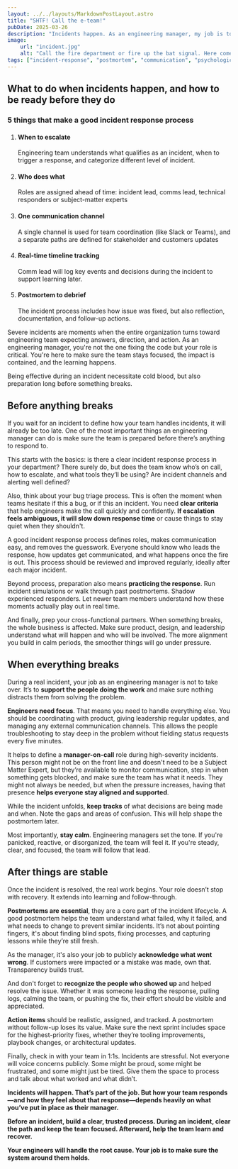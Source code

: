 ```yaml
---
layout: ../../layouts/MarkdownPostLayout.astro
title: "SHTF! Call the e-team!"
pubDate: 2025-03-26
description: "Incidents happen. As an engineering manager, my job is to make sure the team is ready and supported. Here's what to do before, during, and after an incident."
image:
    url: "incident.jpg"
    alt: "Call the fire department or fire up the bat signal. Here comes the incident response team!"
tags: ["incident-response", "postmortem", "communication", "psychological-safety", "leadership", "engineering-manager", "team-support", "bug-triage", "manager-on-call", "cross-functional", "process", "trust"]
---
```

## What to do when incidents happen, and how to be ready before they do
<aside>
<h3>5 things that make a good incident response process</h3>
<ol>
    <li>
        <h4>When to escalate</h4>
        <p>Engineering team understands what qualifies as an incident, when to trigger a response, and categorize different level of incident.</p>
    </li>
    <li>
        <h4>Who does what</h4>
        <p>Roles are assigned ahead of time: incident lead, comms lead, technical responders or subject-matter experts</p>
    </li>
    <li>
        <h4>One communication channel</h4>
        <p>A single channel is used for team coordination (like Slack or Teams), and a separate paths are defined for stakeholder and customers updates</p>
    </li>
    <li>
        <h4>Real-time timeline tracking</h4>
        <p>Comm lead will log key events and decisions during the incident to support learning later.</p>
    </li>
    <li>
        <h4>Postmortem to debrief</h4>
        <p>The incident process includes how issue was fixed, but also reflection, documentation, and follow-up actions.</p>
    </li>
</ol>
</aside>



Severe incidents are moments when the entire organization turns toward engineering team expecting answers, direction, and action. As an engineering manager, you're not the one fixing the code but your role is critical. You're here to make sure the team stays focused, the impact is contained, and the learning happens.

Being effective during an incident necessitate cold blood, but also preparation long before something breaks.

## Before anything breaks

If you wait for an incident to define how your team handles incidents, it will already be too late. One of the most important things an engineering manager can do is make sure the team is prepared before there’s anything to respond to.

This starts with the basics: is there a clear incident response process in your department? There surely do, but does the team know who’s on call, how to escalate, and what tools they’ll be using? Are incident channels and alerting well defined?

Also, think about your bug triage process. This is often the moment when teams hesitate if this a bug, or if this an incident. You need **clear criteria** that help engineers make the call quickly and confidently. **If escalation feels ambiguous, it will slow down response time** or cause things to stay quiet when they shouldn't.

A good incident response process defines roles, makes communication easy, and removes the guesswork. Everyone should know who leads the response, how updates get communicated, and what happens once the fire is out. This process should be reviewed and improved regularly, ideally after each major incident.

Beyond process, preparation also means **practicing the response**. Run incident simulations or walk through past postmortems. Shadow experienced responders. Let newer team members understand how these moments actually play out in real time.

And finally, prep your cross-functional partners. When something breaks, the whole business is affected. Make sure product, design, and leadership understand what will happen and who will be involved. The more alignment you build in calm periods, the smoother things will go under pressure.

## When everything breaks

During a real incident, your job as an engineering manager is not to take over. It’s to **support the people doing the work** and make sure nothing distracts them from solving the problem.

**Engineers need focus**. That means you need to handle everything else. You should be coordinating with product, giving leadership regular updates, and managing any external communication channels. This allows the people troubleshooting to stay deep in the problem without fielding status requests every five minutes.

It helps to define a **manager-on-call** role during high-severity incidents. This person might not be on the front line and doesn't need to be a Subject Matter Expert, but they’re available to monitor communication, step in when something gets blocked, and make sure the team has what it needs. They might not always be needed, but when the pressure increases, having that presence **helps everyone stay aligned and supported**.

While the incident unfolds, **keep tracks** of what decisions are being made and when. Note the gaps and areas of confusion. This will help shape the postmortem later.

Most importantly, **stay calm**. Engineering managers set the tone. If you're panicked, reactive, or disorganized, the team will feel it. If you're steady, clear, and focused, the team will follow that lead.

## After things are stable

Once the incident is resolved, the real work begins. Your role doesn’t stop with recovery. It extends into learning and follow-through.

**Postmortems are essential**, they are a core part of the incident lifecycle. A good postmortem helps the team understand what failed, why it failed, and what needs to change to prevent similar incidents. It’s not about pointing fingers, it's about finding blind spots, fixing processes, and capturing lessons while they’re still fresh.

As the manager, it's also your job to publicly **acknowledge what went wrong**. If customers were impacted or a mistake was made, own that. Transparency builds trust.

And don't forget to **recognize the people who showed up** and helped resolve the issue. Whether it was someone leading the response, pulling logs, calming the team, or pushing the fix, their effort should be visible and appreciated.

**Action items** should be realistic, assigned, and tracked. A postmortem without follow-up loses its value. Make sure the next sprint includes space for the highest-priority fixes, whether they’re tooling improvements, playbook changes, or architectural updates.

Finally, check in with your team in 1:1s. Incidents are stressful. Not everyone will voice concerns publicly. Some might be proud, some might be frustrated, and some might just be tired. Give them the space to process and talk about what worked and what didn’t.




**Incidents will happen. That’s part of the job. But how your team responds—and how they feel about that response—depends heavily on what you’ve put in place as their manager.**

**Before an incident, build a clear, trusted process. During an incident, clear the path and keep the team focused. Afterward, help the team learn and recover.**

**Your engineers will handle the root cause. Your job is to make sure the system around them holds.**
